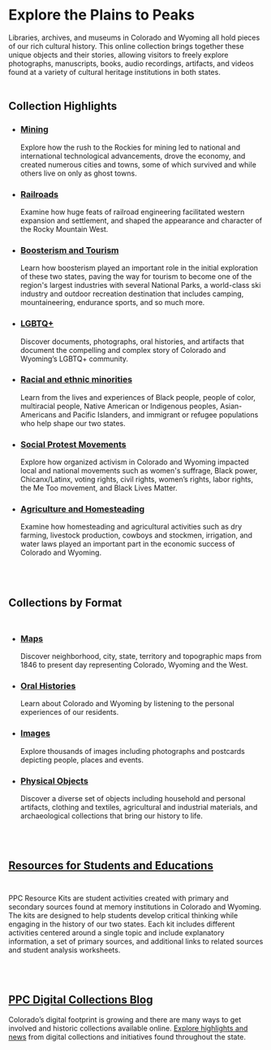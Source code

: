 # Explore the Plains to Peaks

Libraries, archives, and museums in Colorado and Wyoming all hold pieces of our rich cultural history. This online
collection brings together these unique objects and their stories, allowing visitors to freely explore photographs,
manuscripts, books, audio recordings, artifacts, and videos found at a variety of cultural heritage institutions in both
states.
<br> <br>

## Collection Highlights

- ### [Mining](/search?q=mine*)

  Explore how the rush to the Rockies for mining led to national and international technological advancements, drove the
  economy, and created numerous cities and towns, some of which survived and while others live on only as ghost towns.

- ### [Railroads](/search?q=railway*+OR+railroad*)

  Examine how huge feats of railroad engineering facilitated western expansion and settlement, and shaped the appearance
  and character of the Rocky Mountain West.

- ### [Boosterism and Tourism](/search?q=camping+OR+Bike*+OR+Tourism+OR+Tourist+OR+Climbing+OR+Mountaineering+OR+raft*+OR+ski+OR+Skiing+OR+%22national+park%22)

  Learn how boosterism played an important role in the initial exploration of these two states, paving the way for
  tourism to become one of the region's largest industries with several National Parks, a world-class ski industry and
  outdoor recreation destination that includes camping, mountaineering, endurance sports, and so much more.

- ### [LGBTQ+](/search?q=Lesbian+OR+LGBT*+OR+bisexual+OR+%22gay+rights%22)

  Discover documents, photographs, oral histories, and artifacts that document the compelling and complex story of
  Colorado and Wyoming’s LGBTQ+ community.

- ### [Racial and ethnic minorities](/search?q=%22African+American%22+OR+%22Asian+American%22+OR+Native+American+OR+indigenous+OR+Chicano+OR+%22Mexican+American%22+OR+Chinese+OR+Hispanic+OR+Latino+OR+Migrant+OR+Jews+OR+Jewish+OR+Japanese+OR+Internment)

  Learn from the lives and experiences of Black people, people of color, multiracial people, Native American or
  Indigenous peoples, Asian-Americans and Pacific Islanders, and immigrant or refugee populations who help shape our two
  states.

- ### [Social Protest Movements](/search?q=%22Chicano+movement%22+OR+%22Civil+rights%22+OR+%22Women's+rights%22+OR+%22United+mine+worker*%22+OR+%22Ludlow+Strike%22+OR+Suffrag*+OR+%22Black+lives+matter%22+OR+%22Labor+movement%22+OR+%22Railroad+Strike*%22+OR+%22me+too+movement%22)

  Explore how organized activism in Colorado and Wyoming impacted local and national movements such as women's suffrage,
  Black power, Chicanx/Latinx, voting rights, civil rights, women’s rights, labor rights, the Me Too movement, and Black
  Lives Matter.

- ### [Agriculture and Homesteading](/search?q=%22dry+farming%22+OR+farm*+OR+ranch*+OR+irrigation+OR+cowboy*+OR+stockmen+OR+homestead*+agriculture+OR+beet*+OR+crop*+OR+cattle+OR+sheep)

  Examine how homesteading and agricultural activities such as dry farming, livestock production, cowboys and stockmen,
  irrigation, and water laws played an important part in the economic success of Colorado and Wyoming.

<br> <br>
## Collections by Format<br><br>

- ### [Maps](/search?q=map&type=image)

  Discover neighborhood, city, state, territory and topographic maps from 1846 to present day representing Colorado,
  Wyoming and the West.

- ### [Oral Histories](/search?q=oral+history&type=sound)

  Learn about Colorado and Wyoming by listening to the personal experiences of our residents.

- ### [Images](/search?type=image)

  Explore thousands of images including photographs and postcards depicting people, places and events.

- ### [Physical Objects](/search?type=%22physical+object%22)

  Discover a diverse set of objects including household and personal artifacts, clothing and textiles, agricultural and
  industrial materials, and archaeological collections that bring our history to life.

<br> <br>
## [Resources for Students and Educations](https://museumsfordigitallearning.org/museum/56/kits?page=2)<br><br>

PPC Resource Kits are student activities created with primary and secondary sources found at memory institutions in
Colorado and Wyoming. The kits are designed to help students develop critical thinking while engaging in the history of
our two states. Each kit includes different activities centered around a single topic and include explanatory
information, a set of primary sources, and additional links to related sources and student analysis worksheets.

<br><br>

## [PPC Digital Collections Blog](https://www.coloradovirtuallibrary.org/digital-colorado/)

Colorado’s digital footprint is growing and there are many ways to get involved and historic collections available
online. [Explore highlights and news](https://www.coloradovirtuallibrary.org/digital-colorado/) from digital collections
and initiatives found throughout the state.

